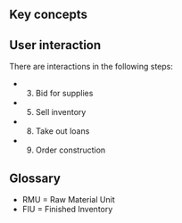 ## Key concepts

## User interaction

There are interactions in the following steps:

  * 3. Bid for supplies
  * 5. Sell inventory
  * 8. Take out loans
  * 9. Order construction


## Glossary

  * RMU = Raw Material Unit
  * FIU = Finished Inventory
